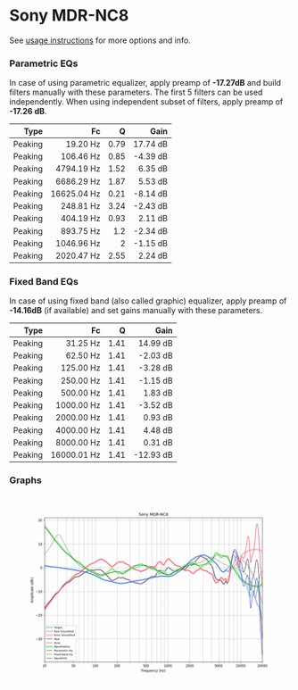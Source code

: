 # Sony MDR-NC8
See [usage instructions](https://github.com/jaakkopasanen/AutoEq#usage) for more options and info.

### Parametric EQs
In case of using parametric equalizer, apply preamp of **-17.27dB** and build filters manually
with these parameters. The first 5 filters can be used independently.
When using independent subset of filters, apply preamp of **-17.26 dB**.

| Type    | Fc          |    Q | Gain     |
|--------:|------------:|-----:|---------:|
| Peaking | 19.20 Hz    | 0.79 | 17.74 dB |
| Peaking | 106.46 Hz   | 0.85 | -4.39 dB |
| Peaking | 4794.19 Hz  | 1.52 | 6.35 dB  |
| Peaking | 6686.29 Hz  | 1.87 | 5.53 dB  |
| Peaking | 16625.04 Hz | 0.21 | -8.14 dB |
| Peaking | 248.81 Hz   | 3.24 | -2.43 dB |
| Peaking | 404.19 Hz   | 0.93 | 2.11 dB  |
| Peaking | 893.75 Hz   | 1.2  | -2.34 dB |
| Peaking | 1046.96 Hz  | 2    | -1.15 dB |
| Peaking | 2020.47 Hz  | 2.55 | 2.24 dB  |

### Fixed Band EQs
In case of using fixed band (also called graphic) equalizer, apply preamp of **-14.16dB**
(if available) and set gains manually with these parameters.

| Type    | Fc          |    Q | Gain      |
|--------:|------------:|-----:|----------:|
| Peaking | 31.25 Hz    | 1.41 | 14.99 dB  |
| Peaking | 62.50 Hz    | 1.41 | -2.03 dB  |
| Peaking | 125.00 Hz   | 1.41 | -3.28 dB  |
| Peaking | 250.00 Hz   | 1.41 | -1.15 dB  |
| Peaking | 500.00 Hz   | 1.41 | 1.83 dB   |
| Peaking | 1000.00 Hz  | 1.41 | -3.52 dB  |
| Peaking | 2000.00 Hz  | 1.41 | 0.93 dB   |
| Peaking | 4000.00 Hz  | 1.41 | 4.48 dB   |
| Peaking | 8000.00 Hz  | 1.41 | 0.31 dB   |
| Peaking | 16000.01 Hz | 1.41 | -12.93 dB |

### Graphs
![](./Sony%20MDR-NC8.png)